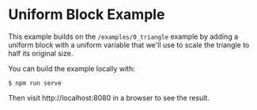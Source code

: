 # Uniform Block Example

This example builds on the `/examples/0_triangle` example by adding a uniform block with a uniform
variable that we'll use to scale the triangle to half its original size.

You can build the example locally with:

```
$ npm run serve
```

Then visit http://localhost:8080 in a browser to see the result.
